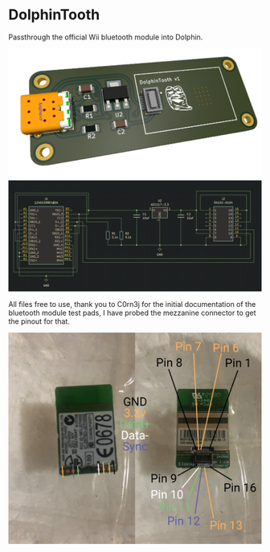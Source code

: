 # DolphinTooth
Passthrough the official Wii bluetooth module into Dolphin.

![Render of PCB.](render.png)
![Schematic](schematic.png)

All files free to use, thank you to C0rn3j for the initial documentation of the bluetooth module test pads, I have probed the mezzanine connector to get the pinout for that.

![Pinout of the connector](pinout.png)
